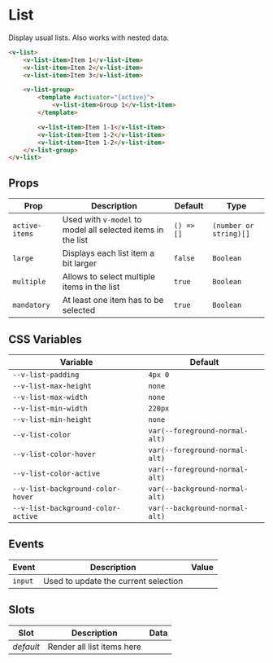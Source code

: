 # List

Display usual lists. Also works with nested data.

```html
<v-list>
	<v-list-item>Item 1</v-list-item>
	<v-list-item>Item 2</v-list-item>
	<v-list-item>Item 3</v-list-item>

	<v-list-group>
		<template #activator="{active}">
			<v-list-item>Group 1</v-list-item>
		</template>

		<v-list-item>Item 1-1</v-list-item>
		<v-list-item>Item 1-2</v-list-item>
		<v-list-item>Item 1-2</v-list-item>
	</v-list-group>
</v-list>
```

## Props

| Prop           | Description                                                 | Default    | Type                   |
| -------------- | ----------------------------------------------------------- | ---------- | ---------------------- |
| `active-items` | Used with `v-model` to model all selected items in the list | `() => []` | `(number or string)[]` |
| `large`        | Displays each list item a bit larger                        | `false`    | `Boolean`              |
| `multiple`     | Allows to select multiple items in the list                 | `true`     | `Boolean`              |
| `mandatory`    | At least one item has to be selected                        | `true`     | `Boolean`              |

## CSS Variables

| Variable                           | Default                        |
| ---------------------------------- | ------------------------------ |
| `--v-list-padding`                 | `4px 0`                        |
| `--v-list-max-height`              | `none`                         |
| `--v-list-max-width`               | `none`                         |
| `--v-list-min-width`               | `220px`                        |
| `--v-list-min-height`              | `none`                         |
| `--v-list-color`                   | `var(--foreground-normal-alt)` |
| `--v-list-color-hover`             | `var(--foreground-normal-alt)` |
| `--v-list-color-active`            | `var(--foreground-normal-alt)` |
| `--v-list-background-color-hover`  | `var(--background-normal-alt)` |
| `--v-list-background-color-active` | `var(--background-normal-alt)` |

## Events

| Event   | Description                          | Value |
| ------- | ------------------------------------ | ----- |
| `input` | Used to update the current selection |       |

## Slots

| Slot      | Description                | Data |
| --------- | -------------------------- | ---- |
| _default_ | Render all list items here |      |
